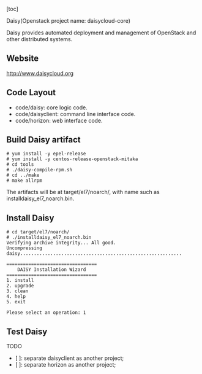 [toc]

Daisy(Openstack project name: daisycloud-core)


Daisy provides automated deployment and management of OpenStack and other distributed systems.

## Website
http://www.daisycloud.org

## Code Layout

* code/daisy: core logic code.
* code/daisyclient: command line interface code.
* code/horizon: web interface code.

## Build Daisy artifact

```
# yum install -y epel-release
# yum install -y centos-release-openstack-mitaka
# cd tools
# ./daisy-compile-rpm.sh
# cd ../make
# make allrpm
```

The artifacts will be at target/el7/noarch/, with name such as installdaisy_el7_noarch.bin.

## Install Daisy

```
# cd target/el7/noarch/
# ./installdaisy_el7_noarch.bin
Verifying archive integrity... All good.
Uncompressing daisy...........................................................

=================================
    DAISY Installation Wizard
=================================
1. install
2. upgrade
3. clean
4. help
5. exit

Please select an operation: 1
```

## Test Daisy

TODO
- [ ]: separate daisyclient as another project;
- [ ]: separate horizon as another project;
